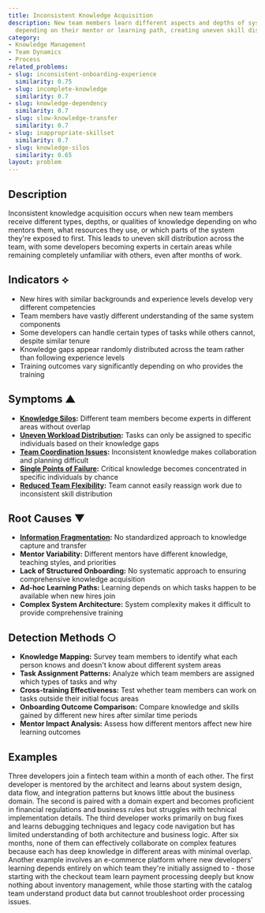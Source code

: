 ```yaml
---
title: Inconsistent Knowledge Acquisition
description: New team members learn different aspects and depths of system knowledge
  depending on their mentor or learning path, creating uneven skill distribution.
category:
- Knowledge Management
- Team Dynamics
- Process
related_problems:
- slug: inconsistent-onboarding-experience
  similarity: 0.75
- slug: incomplete-knowledge
  similarity: 0.7
- slug: knowledge-dependency
  similarity: 0.7
- slug: slow-knowledge-transfer
  similarity: 0.7
- slug: inappropriate-skillset
  similarity: 0.7
- slug: knowledge-silos
  similarity: 0.65
layout: problem
---
```


## Description

Inconsistent knowledge acquisition occurs when new team members receive different types, depths, or qualities of knowledge depending on who mentors them, what resources they use, or which parts of the system they're exposed to first. This leads to uneven skill distribution across the team, with some developers becoming experts in certain areas while remaining completely unfamiliar with others, even after months of work.

## Indicators ⟡

- New hires with similar backgrounds and experience levels develop very different competencies
- Team members have vastly different understanding of the same system components
- Some developers can handle certain types of tasks while others cannot, despite similar tenure
- Knowledge gaps appear randomly distributed across the team rather than following experience levels
- Training outcomes vary significantly depending on who provides the training

## Symptoms ▲

- **[Knowledge Silos](knowledge-silos.md):** Different team members become experts in different areas without overlap
- **[Uneven Workload Distribution](uneven-workload-distribution.md):** Tasks can only be assigned to specific individuals based on their knowledge gaps
- **[Team Coordination Issues](team-coordination-issues.md):** Inconsistent knowledge makes collaboration and planning difficult
- **[Single Points of Failure](single-points-of-failure.md):** Critical knowledge becomes concentrated in specific individuals by chance
- **[Reduced Team Flexibility](reduced-team-flexibility.md):** Team cannot easily reassign work due to inconsistent skill distribution

## Root Causes ▼

- **[Information Fragmentation](information-fragmentation.md):** No standardized approach to knowledge capture and transfer
- **Mentor Variability:** Different mentors have different knowledge, teaching styles, and priorities
- **Lack of Structured Onboarding:** No systematic approach to ensuring comprehensive knowledge acquisition
- **Ad-hoc Learning Paths:** Learning depends on which tasks happen to be available when new hires join
- **Complex System Architecture:** System complexity makes it difficult to provide comprehensive training

## Detection Methods ○

- **Knowledge Mapping:** Survey team members to identify what each person knows and doesn't know about different system areas
- **Task Assignment Patterns:** Analyze which team members are assigned which types of tasks and why
- **Cross-training Effectiveness:** Test whether team members can work on tasks outside their initial focus areas
- **Onboarding Outcome Comparison:** Compare knowledge and skills gained by different new hires after similar time periods
- **Mentor Impact Analysis:** Assess how different mentors affect new hire learning outcomes

## Examples

Three developers join a fintech team within a month of each other. The first developer is mentored by the architect and learns about system design, data flow, and integration patterns but knows little about the business domain. The second is paired with a domain expert and becomes proficient in financial regulations and business rules but struggles with technical implementation details. The third developer works primarily on bug fixes and learns debugging techniques and legacy code navigation but has limited understanding of both architecture and business logic. After six months, none of them can effectively collaborate on complex features because each has deep knowledge in different areas with minimal overlap. Another example involves an e-commerce platform where new developers' learning depends entirely on which team they're initially assigned to - those starting with the checkout team learn payment processing deeply but know nothing about inventory management, while those starting with the catalog team understand product data but cannot troubleshoot order processing issues.